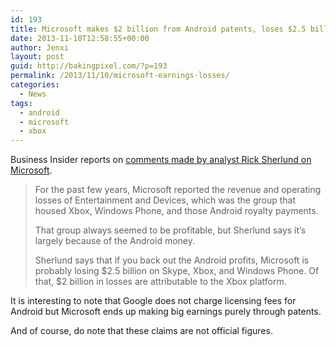 ```yaml
---
id: 193
title: Microsoft makes $2 billion from Android patents, loses $2.5 billion on Skype, Xbox, and Windows Phone
date: 2013-11-10T12:58:55+00:00
author: Jenxi
layout: post
guid: http://bakingpixel.com/?p=193
permalink: /2013/11/10/microsoft-earnings-losses/
categories:
  - News
tags:
  - android
  - microsoft
  - xbox
---
```

Business Insider reports on [comments made by analyst Rick Sherlund on Microsoft](http://www.businessinsider.com/microsoft-earns-2-billion-per-year-from-android-patent-royalties-2013-11).

> For the past few years, Microsoft reported the revenue and operating losses of Entertainment and Devices, which was the group that housed Xbox, Windows Phone, and those Android royalty payments.
> 
> That group always seemed to be profitable, but Sherlund says it&#8217;s largely because of the Android money.
> 
> Sherlund says that if you back out the Android profits, Microsoft is probably losing $2.5 billion on Skype, Xbox, and Windows Phone. Of that, $2 billion in losses are attributable to the Xbox platform. 

It is interesting to note that Google does not charge licensing fees for Android but Microsoft ends up making big earnings purely through patents.

And of course, do note that these claims are not official figures.